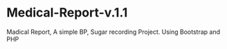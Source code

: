 # Medical-Report-v.1.1
Madical Report, A simple BP, Sugar recording Project. Using Bootstrap and PHP
